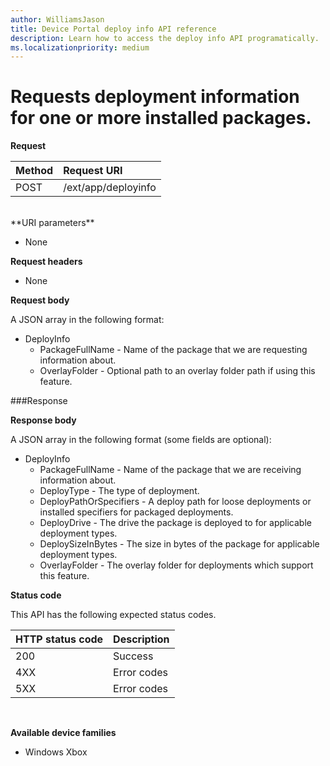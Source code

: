 ```yaml
---
author: WilliamsJason
title: Device Portal deploy info API reference
description: Learn how to access the deploy info API programatically.
ms.localizationpriority: medium
---
```


# Requests deployment information for one or more installed packages.

**Request**

Method      | Request URI
:------     | :------
POST | /ext/app/deployinfo
<br />
**URI parameters**

 - None

**Request headers**

- None

**Request body**

A JSON array in the following format:

* DeployInfo
  * PackageFullName - Name of the package that we are requesting information about.
  * OverlayFolder - Optional path to an overlay folder path if using this feature.

###Response

**Response body**

A JSON array in the following format (some fields are optional):

* DeployInfo
  * PackageFullName - Name of the package that we are receiving information about.
  * DeployType - The type of deployment.
  * DeployPathOrSpecifiers - A deploy path for loose deployments or installed specifiers for packaged deployments.
  * DeployDrive - The drive the package is deployed to for applicable deployment types.
  * DeploySizeInBytes - The size in bytes of the package for applicable deployment types.
  * OverlayFolder - The overlay folder for deployments which support this feature.

**Status code**

This API has the following expected status codes.

HTTP status code      | Description
:------     | :-----
200 | Success
4XX | Error codes
5XX | Error codes
<br />

**Available device families**

* Windows Xbox

